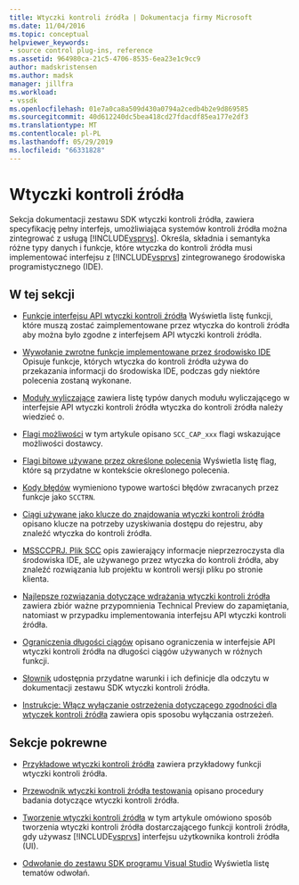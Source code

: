 ```yaml
---
title: Wtyczki kontroli źródła | Dokumentacja firmy Microsoft
ms.date: 11/04/2016
ms.topic: conceptual
helpviewer_keywords:
- source control plug-ins, reference
ms.assetid: 964980ca-21c5-4706-8535-6ea23e1c9cc9
author: madskristensen
ms.author: madsk
manager: jillfra
ms.workload:
- vssdk
ms.openlocfilehash: 01e7a0ca8a509d430a0794a2cedb4b2e9d869585
ms.sourcegitcommit: 40d612240dc5bea418cd27fdacdf85ea177e2df3
ms.translationtype: MT
ms.contentlocale: pl-PL
ms.lasthandoff: 05/29/2019
ms.locfileid: "66331828"
---
```

# <a name="source-control-plug-ins"></a>Wtyczki kontroli źródła
Sekcja dokumentacji zestawu SDK wtyczki kontroli źródła, zawiera specyfikację pełny interfejs, umożliwiająca systemów kontroli źródła można zintegrować z usługą [!INCLUDE[vsprvs](../code-quality/includes/vsprvs_md.md)]. Określa, składnia i semantyka różne typy danych i funkcje, które wtyczka do kontroli źródła musi implementować interfejsu z [!INCLUDE[vsprvs](../code-quality/includes/vsprvs_md.md)] zintegrowanego środowiska programistycznego (IDE).

## <a name="in-this-section"></a>W tej sekcji
- [Funkcje interfejsu API wtyczki kontroli źródła](../extensibility/source-control-plug-in-api-functions.md) Wyświetla listę funkcji, które muszą zostać zaimplementowane przez wtyczka do kontroli źródła aby można było zgodne z interfejsem API wtyczki kontroli źródła.

- [Wywołanie zwrotne funkcje implementowane przez środowisko IDE](../extensibility/callback-functions-implemented-by-the-ide.md) Opisuje funkcje, których wtyczka do kontroli źródła używa do przekazania informacji do środowiska IDE, podczas gdy niektóre polecenia zostaną wykonane.

- [Moduły wyliczające](../extensibility/enumerators.md) zawiera listę typów danych modułu wyliczającego w interfejsie API wtyczki kontroli źródła wtyczka do kontroli źródła należy wiedzieć o.

- [Flagi możliwości](../extensibility/capability-flags.md) w tym artykule opisano `SCC_CAP_xxx` flagi wskazujące możliwości dostawcy.

- [Flagi bitowe używane przez określone polecenia](../extensibility/bitflags-used-by-specific-commands.md) Wyświetla listę flag, które są przydatne w kontekście określonego polecenia.

- [Kody błędów](../extensibility/error-codes.md) wymieniono typowe wartości błędów zwracanych przez funkcje jako `SCCTRN`.

- [Ciągi używane jako klucze do znajdowania wtyczki kontroli źródła](../extensibility/strings-used-as-keys-for-finding-a-source-control-plug-in.md) opisano klucze na potrzeby uzyskiwania dostępu do rejestru, aby znaleźć wtyczka do kontroli źródła.

- [MSSCCPRJ. Plik SCC](../extensibility/mssccprj-scc-file.md) opis zawierający informacje nieprzezroczysta dla środowiska IDE, ale używanego przez wtyczka do kontroli źródła, aby znaleźć rozwiązania lub projektu w kontroli wersji pliku po stronie klienta.

- [Najlepsze rozwiązania dotyczące wdrażania wtyczki kontroli źródła](../extensibility/best-practices-for-implementing-a-source-control-plug-in.md) zawiera zbiór ważne przypomnienia Technical Preview do zapamiętania, natomiast w przypadku implementowania interfejsu API wtyczki kontroli źródła.

- [Ograniczenia długości ciągów](../extensibility/restrictions-on-string-lengths.md) opisano ograniczenia w interfejsie API wtyczki kontroli źródła na długości ciągów używanych w różnych funkcji.

- [Słownik](../extensibility/source-control-plug-in-glossary.md) udostępnia przydatne warunki i ich definicje dla odczytu w dokumentacji zestawu SDK wtyczki kontroli źródła.

- [Instrukcje: Włącz wyłączanie ostrzeżenia dotyczącego zgodności dla wtyczek kontroli źródła](../extensibility/how-to-turn-off-compatibility-warnings-for-source-control-plug-ins.md) zawiera opis sposobu wyłączania ostrzeżeń.

## <a name="related-sections"></a>Sekcje pokrewne
- [Przykładowe wtyczki kontroli źródła](https://www.microsoft.com/download/details.aspx?id=55984) zawiera przykładowy funkcji wtyczki kontroli źródła.

- [Przewodnik wtyczki kontroli źródła testowania](../extensibility/internals/test-guide-for-source-control-plug-ins.md) opisano procedury badania dotyczące wtyczki kontroli źródła.

- [Tworzenie wtyczki kontroli źródła](../extensibility/internals/creating-a-source-control-plug-in.md) w tym artykule omówiono sposób tworzenia wtyczki kontroli źródła dostarczającego funkcji kontroli źródła, gdy używasz [!INCLUDE[vsprvs](../code-quality/includes/vsprvs_md.md)] interfejsu użytkownika kontroli źródła (UI).

- [Odwołanie do zestawu SDK programu Visual Studio](../extensibility/visual-studio-sdk-reference.md) Wyświetla listę tematów odwołań.